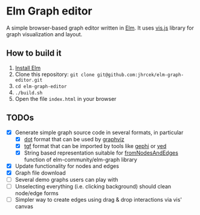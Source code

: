 # Elm Graph editor

A simple browser-based graph editor written in [Elm](http://elm-lang.org/). It uses [vis.js](http://visjs.org/) library for graph visualization and layout.

## How to build it

1. [Install Elm](http://elm-lang.org/install)
2. Clone this repository: `git clone git@github.com:jhrcek/elm-graph-editor.git`
3. `cd elm-graph-editor`
4. `./build.sh`
5. Open the file `index.html` in your browser

## TODOs

- [x] Generate simple graph source code in several formats, in particular
    - [x] [dot](http://www.graphviz.org/content/dot-language) format that can be used by [graphviz](http://graphviz.org/)
    - [x] [tgf](https://en.wikipedia.org/wiki/Trivial_Graph_Format) format that can be imported by tools like [gephi](https://gephi.org/) or [yed](https://www.yworks.com/products/yed)
    - [x] String based representation suitable for [fromNodesAndEdges](http://package.elm-lang.org/packages/elm-community/graph/1.0.0/Graph#fromNodesAndEdges) function of elm-community/elm-graph library
- [x] Update functionality for nodes and edges
- [x] Graph file download
- [ ] Several demo graphs users can play with
- [ ] Unselecting everything (i.e. clicking background) should clean node/edge forms
- [ ] Simpler way to create edges using drag & drop interactions via vis' canvas
